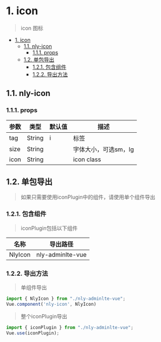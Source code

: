 # 1. icon 

> icon 图标
<!-- TOC -->

- [1. icon](#1-icon)
    - [1.1. nly-icon](#11-nly-icon)
        - [1.1.1. props](#111-props)
    - [1.2. 单包导出](#12-单包导出)
        - [1.2.1. 包含组件](#121-包含组件)
        - [1.2.2. 导出方法](#122-导出方法)

<!-- /TOC -->

## 1.1. nly-icon

### 1.1.1. props

参数 | 类型 |  默认值 | 描述
-|-|-|-
tag | String | i | 标签
size | String |  | 字体大小，可选sm，lg
icon | String |  | icon class

## 1.2. 单包导出

> 如果只需要使用iconPlugin中的组件，请使用单个组件导出

### 1.2.1. 包含组件

> iconPlugin包括以下组件

名称 | 导出路径
-|-
NlyIcon | nly-adminlte-vue

### 1.2.2. 导出方法

> 单组件导出

```js
import { NlyIcon } from "./nly-adminlte-vue";
Vue.component('nly-icon', NlyIcon)
```

> 整个iconPlugin导出

```js
import { iconPlugin } from "./nly-adminlte-vue";
Vue.use(iconPlugin);
```